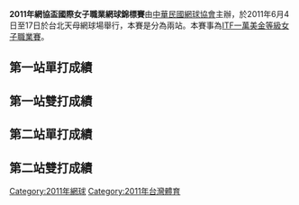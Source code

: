 **2011年網協盃國際女子職業網球錦標賽**由[中華民國網球協會](../Page/中華民國網球協會.md "wikilink")主辦，於2011年6月4日至17日於台北天母網球場舉行，本賽是分為兩站。本賽事為[ITF一萬美金等級女子職業賽](../Page/國際網球總會.md "wikilink")。

## 第一站單打成績

## 第一站雙打成績

## 第二站單打成績

## 第二站雙打成績

[Category:2011年網球](https://zh.wikipedia.org/wiki/Category:2011年網球 "wikilink") [Category:2011年台灣體育](https://zh.wikipedia.org/wiki/Category:2011年台灣體育 "wikilink")